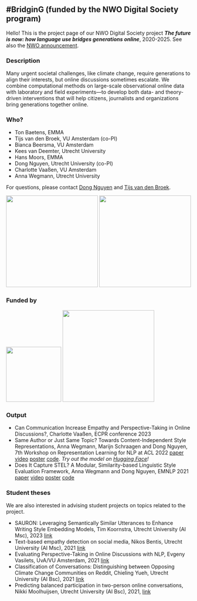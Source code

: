 ## #BridginG (funded by the NWO Digital Society program)

Hello! This is the project page of our NWO Digital Society project **_The future is now: how language use bridges generations online_**, 2020-2025. See also the [NWO announcement](https://www.nwo.nl/actueel/nieuws/2020/02/vijf-nieuwe-onderzoeken-naar-de-digitale-samenleving.html).

### Description

Many urgent societal challenges, like climate change, require generations to align their interests, but
online discussions sometimes escalate. We combine computational methods on large-scale observational
online data with laboratory and field experiments—to develop both data- and theory-driven interventions
that will help citizens, journalists and organizations bring generations together online.


### Who?

* Ton Baetens, EMMA
* Tijs van den Broek, VU Amsterdam (co-PI)
* Bianca Beersma, VU Amsterdam
* Kees van Deemter, Utrecht University
* Hans Moors, EMMA
* Dong Nguyen, Utrecht University (co-PI)
* Charlotte Vaaßen, VU Amsterdam
* Anna Wegmann, Utrecht University

For questions, please contact [Dong Nguyen](https://www.dongnguyen.nl/) and [Tijs van den Broek](https://research.vu.nl/en/persons/tijs-van-den-broek).

<a href="https://www.uu.nl/"><img src="img/UU_logo_EN_CMYK.png" width="250"></a>
<a href="https://www.vu.nl/"><img src="img/VUlogo_NL_Blauw_HR_RGB_tcm289-201375.png" width="250"></a>


### Funded by

<a href="https://www.nwo.nl"><img src="img/NWO-logo - witruimte.png" width="150"></a>
<a href="https://www.emma.nl/"><img src="img/emma-logo.svg" width="250"></a>

### Output

* Can Communication Increase Empathy and Perspective-Taking in Online Discussions?, Charlotte Vaaßen, ECPR conference 2023
* Same Author or Just Same Topic? Towards Content-Independent Style Representations, Anna Wegmann, Marijn Schraagen and Dong Nguyen, 7th Workshop on Representation Learning for NLP at ACL 2022 [paper](https://aclanthology.org/2022.repl4nlp-1.26/) [video](https://www.youtube.com/watch?v=QHW7pfwJ56E) [poster](https://annawegmann.github.io/pdf/Style-Embedding_Poster.pdf) [code](https://github.com/nlpsoc/Style-Embeddings). *Try out the model on [Hugging Face](https://huggingface.co/AnnaWegmann/Style-Embedding)!*
* Does It Capture STEL? A Modular, Similarity-based Linguistic Style Evaluation Framework, Anna Wegmann and Dong Nguyen, EMNLP 2021 [paper](https://aclanthology.org/2021.emnlp-main.569/) [video](https://www.youtube.com/watch?v=WPbxyOrDK6w) [poster](https://annawegmann.github.io/pdf/STEL-poster.pdf) [code](https://github.com/nlpsoc/stel)

### Student theses

We are also interested in advising student projects on topics related to the project. 

* SAURON: Leveraging Semantically Similar Utterances to Enhance Writing Style Embedding Models, Tim Koornstra, Utrecht University (AI Msc), 2023 [link](https://studenttheses.uu.nl/handle/20.500.12932/44226)
* Text-based empathy detection on social media, Nikos Bentis, Utrecht University (AI Msc), 2021 [link](https://studenttheses.uu.nl/handle/20.500.12932/41238)
* Evaluating Perspective-Taking in Online Discussions with NLP, Evgeny Vasilets, UvA/VU Amsterdam, 2021 [link](https://scripties.uba.uva.nl/search?id=724167)
* Classification of Conversations: Distinguishing between Opposing Climate Change Communities on Reddit, Chieling Yueh, Utrecht University (AI Bsc), 2021 [link](https://studenttheses.uu.nl/handle/20.500.12932/40698)
* Predicting balanced participation in two-person online conversations, Nikki Moolhuijsen, Utrecht University (AI Bsc), 2021, [link](https://studenttheses.uu.nl/handle/20.500.12932/1220)
